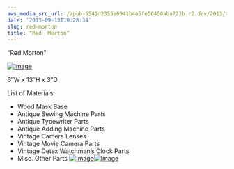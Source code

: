 ```yaml
---
aws_media_src_url: //pub-5541d2355e6941b4a5fe50450aba723b.r2.dev/2013/09/redmorton-side2.jpg
date: '2013-09-13T10:28:34'
slug: red-morton
title: “Red  Morton”
---
```


 “Red Morton”

 [![Image](//pub-5541d2355e6941b4a5fe50450aba723b.r2.dev/2013/09/redmorton-side2.jpg?w=487)](//pub-5541d2355e6941b4a5fe50450aba723b.r2.dev/2013/09/redmorton-side2.jpg)

 6″W x 13″H x 3″D

 List of Materials:

  * Wood Mask Base
 * Antique Sewing Machine Parts
 * Antique Typewriter Parts
 * Antique Adding Machine Parts
 * Vintage Camera Lenses
 * Vintage Movie Camera Parts
 * Vintage Detex Watchman’s Clock Parts
 * Misc. Other Parts
  [![Image](//pub-5541d2355e6941b4a5fe50450aba723b.r2.dev/2013/09/redmorton-side1.jpg?w=487)](//pub-5541d2355e6941b4a5fe50450aba723b.r2.dev/2013/09/redmorton-side1.jpg)[![Image](//pub-5541d2355e6941b4a5fe50450aba723b.r2.dev/2013/09/redmorton.jpg?w=487)](//pub-5541d2355e6941b4a5fe50450aba723b.r2.dev/2013/09/redmorton.jpg)